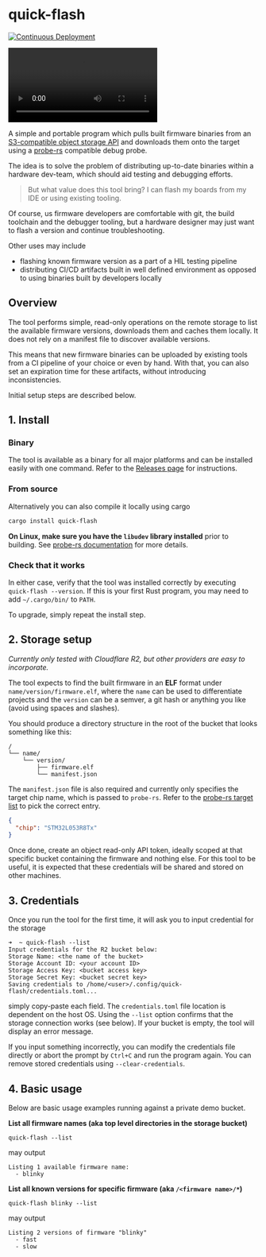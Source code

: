 # quick-flash

[![Continuous Deployment](https://github.com/manakjiri/quick-flash/actions/workflows/release-plz.yml/badge.svg)](https://github.com/manakjiri/quick-flash/actions/workflows/release-plz.yml)

![](docs/media/demo.mp4)

A simple and portable program which pulls built firmware binaries from an [S3-compatible object storage API](https://github.com/durch/rust-s3) and downloads them onto the target using a [probe-rs](https://github.com/probe-rs/probe-rs) compatible debug probe.

The idea is to solve the problem of distributing up-to-date binaries within a hardware dev-team, which should aid testing and debugging efforts.

> But what value does this tool bring? I can flash my boards from my IDE or using existing tooling.

Of course, us firmware developers are comfortable with git, the build toolchain and the debugger tooling, but a hardware designer may just want to flash a version and continue troubleshooting.

Other uses may include

- flashing known firmware version as a part of a HIL testing pipeline
- distributing CI/CD artifacts built in well defined environment as opposed to using binaries built by developers locally

## Overview

The tool performs simple, read-only operations on the remote storage to list the available firmware versions, downloads them and caches them locally. It does not rely on a manifest file to discover available versions.

This means that new firmware binaries can be uploaded by existing tools from a CI pipeline of your choice or even by hand. With that, you can also set an expiration time for these artifacts, without introducing inconsistencies.

Initial setup steps are described below.

## 1. Install

### Binary

The tool is available as a binary for all major platforms and can be installed easily with one command. Refer to the [Releases page](https://github.com/manakjiri/quick-flash/releases) for instructions.

### From source

Alternatively you can also compile it locally using cargo

```sh
cargo install quick-flash
```

**On Linux, make sure you have the `libudev` library installed** prior to building. See [probe-rs documentation](https://github.com/probe-rs/probe-rs?tab=readme-ov-file#building) for more details.

### Check that it works

In either case, verify that the tool was installed correctly by executing `quick-flash --version`. If this is your first Rust program, you may need to add `~/.cargo/bin/` to `PATH`.

To upgrade, simply repeat the install step.

## 2. Storage setup

_Currently only tested with Cloudflare R2, but other providers are easy to incorporate._

The tool expects to find the built firmware in an **ELF** format under `name/version/firmware.elf`, where the `name` can be used to differentiate projects and the `version` can be a semver, a git hash or anything you like (avoid using spaces and slashes).

You should produce a directory structure in the root of the bucket that looks something like this:

```
/
└── name/
    └── version/
        ├── firmware.elf
        └── manifest.json
```

The `manifest.json` file is also required and currently only specifies the target chip name, which is passed to `probe-rs`. Refer to the [probe-rs target list](https://probe.rs/targets) to pick the correct entry.

```json
{
  "chip": "STM32L053R8Tx"
}
```

Once done, create an object read-only API token, ideally scoped at that specific bucket containing the firmware and nothing else. For this tool to be useful, it is expected that these credentials will be shared and stored on other machines.

## 3. Credentials

Once you run the tool for the first time, it will ask you to input credential for the storage

```
➜  ~ quick-flash --list
Input credentials for the R2 bucket below:
Storage Name: <the name of the bucket>
Storage Account ID: <your account ID>
Storage Access Key: <bucket access key>
Storage Secret Key: <bucket secret key>
Saving credentials to /home/<user>/.config/quick-flash/credentials.toml...
```

simply copy-paste each field. The `credentials.toml` file location is dependent on the host OS. Using the `--list` option confirms that the storage connection works (see below). If your bucket is empty, the tool will display an error message.

If you input something incorrectly, you can modify the credentials file directly or abort the prompt by `Ctrl+C` and run the program again. You can remove stored credentials using `--clear-credentials`.

## 4. Basic usage

Below are basic usage examples running against a private demo bucket.

**List all firmware names (aka top level directories in the storage bucket)**

```
quick-flash --list
```

may output

```
Listing 1 available firmware name:
  - blinky
```

**List all known versions for specific firmware (aka `/<firmware name>/*`)**

```
quick-flash blinky --list
```

may output

```
Listing 2 versions of firmware "blinky"
  - fast
  - slow
```
